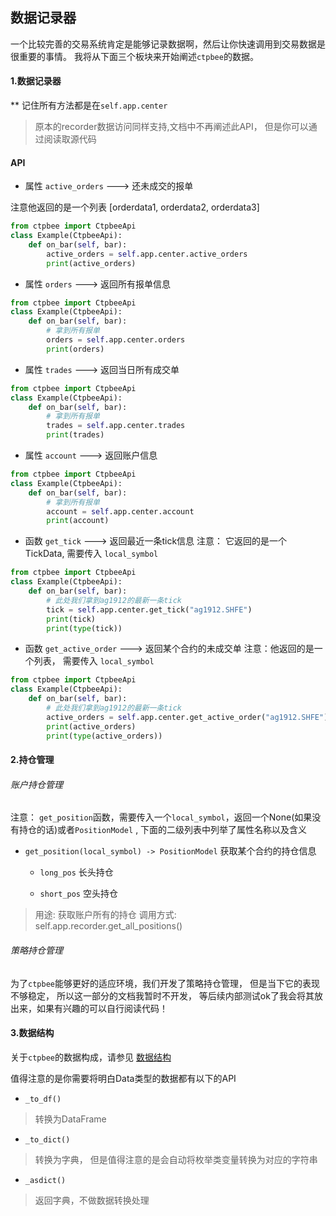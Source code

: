 ## 数据记录器

一个比较完善的交易系统肯定是能够记录数据啊，然后让你快速调用到交易数据是很重要的事情。
我将从下面三个板块来开始阐述`ctpbee`的数据。

#### 1.数据记录器

** 记住所有方法都是在`self.app.center`

> 原本的recorder数据访问同样支持,文档中不再阐述此API， 但是你可以通过阅读取源代码

#### API
- 属性  `active_orders`  --->  还未成交的报单

注意他返回的是一个列表 [orderdata1, orderdata2, orderdata3]
```python
from ctpbee import CtpbeeApi
class Example(CtpbeeApi):
    def on_bar(self, bar):
        active_orders = self.app.center.active_orders
        print(active_orders)
```

- 属性 `orders` ---> 返回所有报单信息 

```python
from ctpbee import CtpbeeApi
class Example(CtpbeeApi):
    def on_bar(self, bar):
        # 拿到所有报单
        orders = self.app.center.orders
        print(orders)
```

- 属性 `trades` ---> 返回当日所有成交单

```python
from ctpbee import CtpbeeApi
class Example(CtpbeeApi):
    def on_bar(self, bar):
        # 拿到所有报单
        trades = self.app.center.trades
        print(trades)
```

- 属性 `account` ---> 返回账户信息
```python
from ctpbee import CtpbeeApi
class Example(CtpbeeApi):
    def on_bar(self, bar):
        # 拿到所有报单
        account = self.app.center.account
        print(account)
```

- 函数 `get_tick` ---> 返回最近一条tick信息
注意： 它返回的是一个TickData, 需要传入 `local_symbol`

```python
from ctpbee import CtpbeeApi
class Example(CtpbeeApi):
    def on_bar(self, bar):
        # 此处我们拿到ag1912的最新一条tick
        tick = self.app.center.get_tick("ag1912.SHFE")
        print(tick)
        print(type(tick))
```

- 函数 `get_active_order` ---> 返回某个合约的未成交单 
注意：他返回的是一个列表， 需要传入 `local_symbol`

```python
from ctpbee import CtpbeeApi
class Example(CtpbeeApi):
    def on_bar(self, bar):
        # 此处我们拿到ag1912的最新一条tick
        active_orders = self.app.center.get_active_order("ag1912.SHFE")
        print(active_orders)
        print(type(active_orders))
```

#### 2.持仓管理

###### 账户持仓管理
注意： `get_position`函数，需要传入一个`local_symbol`，返回一个None(如果没有持仓的话)或者`PositionModel`
, 下面的二级列表中列举了属性名称以及含义
- `get_position(local_symbol) -> PositionModel`  获取某个合约的持仓信息

    + `long_pos` 长头持仓
    
    + `short_pos` 空头持仓
    


> 用途: 获取账户所有的持仓 
> 调用方式: self.app.recorder.get_all_positions()


###### 策略持仓管理

为了`ctpbee`能够更好的适应环境，我们开发了策略持仓管理， 但是当下它的表现不够稳定， 所以这一部分的文档我暂时不开发，
等后续内部测试ok了我会将其放出来，如果有兴趣的可以自行阅读代码！

#### 3.数据结构

关于`ctpbee`的数据构成，请参见 [数据结构](constant.md)

值得注意的是你需要将明白Data类型的数据都有以下的API
- `_to_df()`
> 转换为DataFrame

- `_to_dict()`
> 转换为字典， 但是值得注意的是会自动将枚举类变量转换为对应的字符串

- `_asdict()`
> 返回字典，不做数据转换处理

